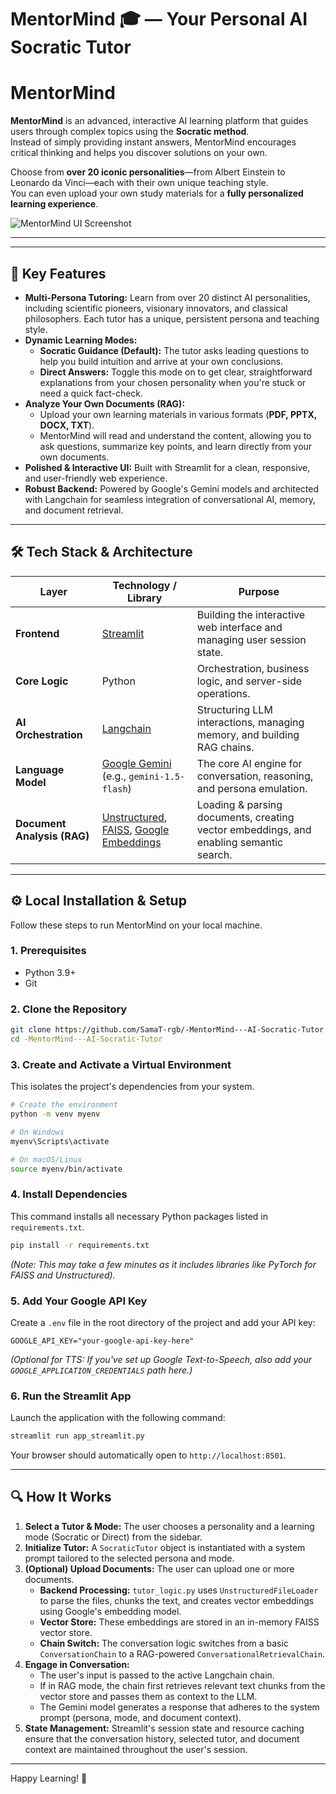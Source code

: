 # MentorMind 🎓 — Your Personal AI Socratic Tutor

# MentorMind

**MentorMind** is an advanced, interactive AI learning platform that guides users through complex topics using the **Socratic method**.  
Instead of simply providing instant answers, MentorMind encourages critical thinking and helps you discover solutions on your own.

Choose from **over 20 iconic personalities**—from Albert Einstein to Leonardo da Vinci—each with their own unique teaching style.  
You can even upload your own study materials for a **fully personalized learning experience**.

![MentorMind UI Screenshot](https://raw.githubusercontent.com[/USERNAME/REPO/main/assets/mentormind-ui.png](https://github.com/SamaT-rgb/-MentorMind---AI-Socratic-Tutor/blob/main/MentorMind%20-%20AI%20Tutor.pdf))





---


---

## 🚀 Key Features

*   **Multi-Persona Tutoring:** Learn from over 20 distinct AI personalities, including scientific pioneers, visionary innovators, and classical philosophers. Each tutor has a unique, persistent persona and teaching style.
*   **Dynamic Learning Modes:**
    *   **Socratic Guidance (Default):** The tutor asks leading questions to help you build intuition and arrive at your own conclusions.
    *   **Direct Answers:** Toggle this mode on to get clear, straightforward explanations from your chosen personality when you're stuck or need a quick fact-check.
*   **Analyze Your Own Documents (RAG):**
    *   Upload your own learning materials in various formats (**PDF, PPTX, DOCX, TXT**).
    *   MentorMind will read and understand the content, allowing you to ask questions, summarize key points, and learn directly from your own documents.
*   **Polished & Interactive UI:** Built with Streamlit for a clean, responsive, and user-friendly web experience.
*   **Robust Backend:** Powered by Google's Gemini models and architected with Langchain for seamless integration of conversational AI, memory, and document retrieval.

---

## 🛠️ Tech Stack & Architecture

| Layer                | Technology / Library                                                                            | Purpose                                                                   |
|----------------------|-------------------------------------------------------------------------------------------------|---------------------------------------------------------------------------|
| **Frontend**         | [Streamlit](https://streamlit.io/)                                                              | Building the interactive web interface and managing user session state.   |
| **Core Logic**       | Python                                                                                          | Orchestration, business logic, and server-side operations.                |
| **AI Orchestration** | [Langchain](https://www.langchain.com/)                                                         | Structuring LLM interactions, managing memory, and building RAG chains.   |
| **Language Model**   | [Google Gemini](https://ai.google.dev/) (e.g., `gemini-1.5-flash`)                                | The core AI engine for conversation, reasoning, and persona emulation.    |
| **Document Analysis (RAG)** | [Unstructured](https://unstructured.io/), [FAISS](https://faiss.ai/), [Google Embeddings](https://ai.google.dev/docs/embeddings_guide) | Loading & parsing documents, creating vector embeddings, and enabling semantic search. |

---

## ⚙️ Local Installation & Setup

Follow these steps to run MentorMind on your local machine.

### 1. Prerequisites
- Python 3.9+
- Git

### 2. Clone the Repository
```bash
git clone https://github.com/SamaT-rgb/-MentorMind---AI-Socratic-Tutor.git
cd -MentorMind---AI-Socratic-Tutor
```

### 3. Create and Activate a Virtual Environment
This isolates the project's dependencies from your system.
```bash
# Create the environment
python -m venv myenv

# On Windows
myenv\Scripts\activate

# On macOS/Linux
source myenv/bin/activate
```

### 4. Install Dependencies
This command installs all necessary Python packages listed in `requirements.txt`.
```bash
pip install -r requirements.txt
```
*(Note: This may take a few minutes as it includes libraries like PyTorch for FAISS and Unstructured).*

### 5. Add Your Google API Key
Create a `.env` file in the root directory of the project and add your API key:
```env
GOOGLE_API_KEY="your-google-api-key-here"
```
*(Optional for TTS: If you've set up Google Text-to-Speech, also add your `GOOGLE_APPLICATION_CREDENTIALS` path here.)*

### 6. Run the Streamlit App
Launch the application with the following command:
```bash
streamlit run app_streamlit.py
```
Your browser should automatically open to `http://localhost:8501`.

---

## 🔍 How It Works

1.  **Select a Tutor & Mode:** The user chooses a personality and a learning mode (Socratic or Direct) from the sidebar.
2.  **Initialize Tutor:** A `SocraticTutor` object is instantiated with a system prompt tailored to the selected persona and mode.
3.  **(Optional) Upload Documents:** The user can upload one or more documents.
    - **Backend Processing:** `tutor_logic.py` uses `UnstructuredFileLoader` to parse the files, chunks the text, and creates vector embeddings using Google's embedding model.
    - **Vector Store:** These embeddings are stored in an in-memory FAISS vector store.
    - **Chain Switch:** The conversation logic switches from a basic `ConversationChain` to a RAG-powered `ConversationalRetrievalChain`.
4.  **Engage in Conversation:**
    - The user's input is passed to the active Langchain chain.
    - If in RAG mode, the chain first retrieves relevant text chunks from the vector store and passes them as context to the LLM.
    - The Gemini model generates a response that adheres to the system prompt (persona, mode, and document context).
5.  **State Management:** Streamlit's session state and resource caching ensure that the conversation history, selected tutor, and document context are maintained throughout the user's session.

---

Happy Learning! 🌟



